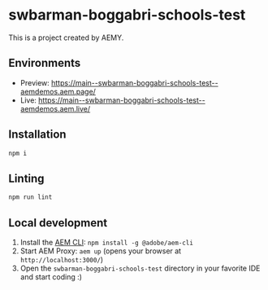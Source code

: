 # swbarman-boggabri-schools-test

This is a project created by AEMY.

## Environments

- Preview: https://main--swbarman-boggabri-schools-test--aemdemos.aem.page/
- Live: https://main--swbarman-boggabri-schools-test--aemdemos.aem.live/

## Installation

```sh
npm i
```

## Linting

```sh
npm run lint
```

## Local development

1. Install the [AEM CLI](https://github.com/adobe/helix-cli): `npm install -g @adobe/aem-cli`
1. Start AEM Proxy: `aem up` (opens your browser at `http://localhost:3000/`)
1. Open the `swbarman-boggabri-schools-test` directory in your favorite IDE and start coding :)